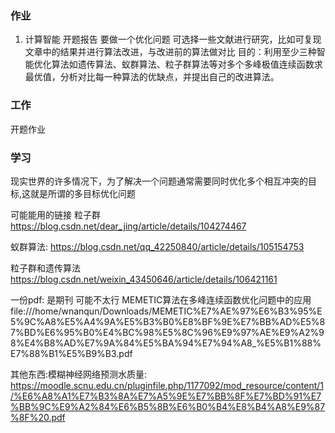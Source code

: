 ### 作业
1. 计算智能  开题报告  要做一个优化问题
可选择一些文献进行研究，比如可复现文章中的结果并进行算法改进，与改进前的算法做对比
目的：利用至少三种智能优化算法如遗传算法、蚁群算法、粒子群算法等对多个多峰极值连续函数求最优值，分析对比每一种算法的优缺点，并提出自己的改进算法。


### 工作
开题作业

### 学习
现实世界的许多情况下，为了解决一个问题通常需要同时优化多个相互冲突的目标,这就是所谓的多目标优化问题





可能能用的链接
粒子群
https://blog.csdn.net/dear_jing/article/details/104274467

蚁群算法:
https://blog.csdn.net/qq_42250840/article/details/105154753

粒子群和遗传算法
https://blog.csdn.net/weixin_43450646/article/details/106421161

一份pdf: 是期刊  可能不太行
MEMETIC算法在多峰连续函数优化问题中的应用  
file:///home/wnanqun/Downloads/MEMETIC%E7%AE%97%E6%B3%95%E5%9C%A8%E5%A4%9A%E5%B3%B0%E8%BF%9E%E7%BB%AD%E5%87%BD%E6%95%B0%E4%BC%98%E5%8C%96%E9%97%AE%E9%A2%98%E4%B8%AD%E7%9A%84%E5%BA%94%E7%94%A8_%E5%B1%88%E7%88%B1%E5%B9%B3.pdf





其他东西:模糊神经网络预测水质量:
https://moodle.scnu.edu.cn/pluginfile.php/1177092/mod_resource/content/1/%E6%A8%A1%E7%B3%8A%E7%A5%9E%E7%BB%8F%E7%BD%91%E7%BB%9C%E9%A2%84%E6%B5%8B%E6%B0%B4%E8%B4%A8%E9%87%8F%20.pdf